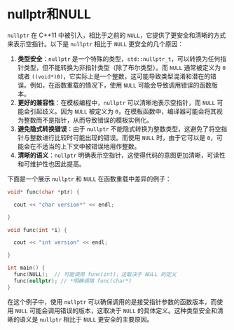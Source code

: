 # nullptr和NULL



`nullptr` 在 C++11 中被引入，相比于之前的 `NULL`，它提供了更安全和清晰的方式来表示空指针。以下是 `nullptr` 相比于 `NULL` 更安全的几个原因：

1. **类型安全**：`nullptr` 是一个特殊的类型，`std::nullptr_t`，可以转换为任何指针类型，但不能转换为非指针类型（除了布尔类型）。而 `NULL` 通常被定义为 `0` 或者 `((void*)0)`，它实际上是一个整数，这可能导致类型混淆和潜在的错误。例如，在函数重载的情况下，使用 `NULL` 可能会导致调用错误的函数版本。
2. **更好的兼容性**：在模板编程中，`nullptr` 可以清晰地表示空指针，而 `NULL` 可能会引起歧义。因为 `NULL` 被定义为 `0`，在模板函数中，编译器可能会将其视为整数而不是指针，从而导致错误的模板实例化。
3. **避免隐式转换错误**：由于 `nullptr` 不能隐式转换为整数类型，这避免了将空指针与整数进行比较时可能出现的错误。而使用 `NULL` 时，由于它可以是 `0`，可能会在不适当的上下文中被错误地用作整数。
4. **清晰的语义**：`nullptr` 明确表示空指针，这使得代码的意图更加清晰，可读性和可维护性也因此提高。

下面是一个展示 `nullptr` 和 `NULL` 在函数重载中差异的例子：

````cpp
void* func(char *ptr) {

  cout << "char version*" << endl;

}

void func(int *i) {

  cout << "int version" << endl;

}

int main() {
  func(NULL);  // 可能调用 func(int)，这取决于 NULL 的定义
  func(nullptr); // *明确调用 func(char*)
}
````
在这个例子中，使用 `nullptr` 可以确保调用的是接受指针参数的函数版本，而使用 `NULL` 可能会调用错误的版本，这取决于 `NULL` 的具体定义。这种类型安全和清晰的语义是 `nullptr` 相比于 `NULL` 更安全的主要原因。